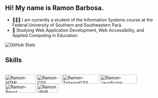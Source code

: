 ## Hi! My name is Ramon Barbosa.
- 👨🏾‍🎓 I am currently a student of the Information Systems course at the Federal University of Southern and Southeastern Pará.
- 🌱 Studying Web Application Development, Web Accessibility, and Applied Computing in Education.

<div>
  <img alt="GitHub Stats" src="https://github-readme-stats.vercel.app/api?username=ramoncbarbosa&show_icons=true&theme=dark" />
</div>


## Skills
<div style="display: inline_block"><br>
          <img align="center" alt="Ramon-HTML" height="30" width="100" src="https://img.shields.io/badge/HTML5-E34F26?style=for-the-badge&logo=html5&logoColor=white">
          <img align="center" alt="Ramon-CSS" height="30" width="80" src="https://img.shields.io/badge/CSS3-1572B6?style=for-the-badge&logo=css3&logoColor=white">
          <img align="center" alt="Ramon-TailwindCSS" height="30" width="120" src="https://img.shields.io/badge/Tailwind_CSS-38B2AC?style=for-the-badge&logo=tailwind-css&logoColor=white">
          <img align="center" alt="Ramon-JavaScript" height="30" width="120" src="https://img.shields.io/badge/JavaScript-F7DF1E?style=for-the-badge&logo=javascript&logoColor=black">
          <img align="center" alt="Ramon-React" height="30" width="100" src="https://img.shields.io/badge/React-20232A?style=for-the-badge&logo=react&logoColor=61DAFB">
          <img align="center" alt="Ramon-PHP" height="30" width="70" src="https://img.shields.io/badge/PHP-777BB4?style=for-the-badge&logo=php&logoColor=white">
</div>

